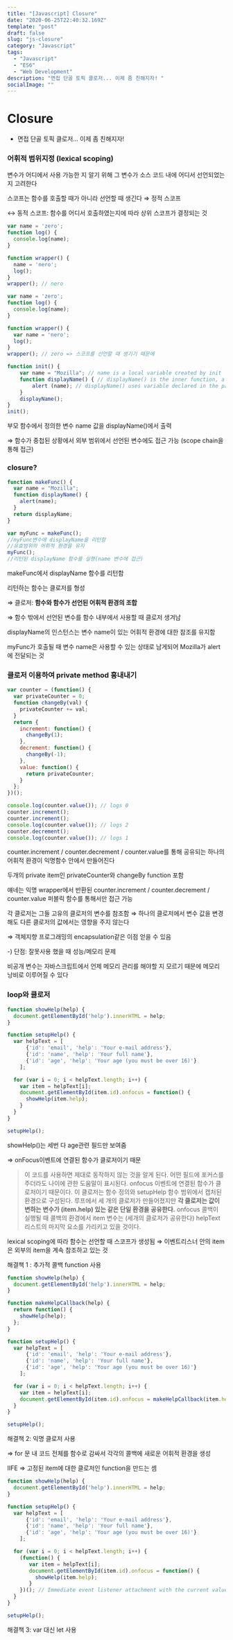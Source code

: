 ```yaml
---
title: "[Javascript] Closure"
date: "2020-06-25T22:40:32.169Z"
template: "post"
draft: false
slug: "js-closure"
category: "Javascript"
tags:
  - "Javascript"
  - "ES6"
  - "Web Development"
description: "면접 단골 토픽 클로저... 이제 좀 친해지자! "
socialImage: ""
---
```


# Closure
* 면접 단골 토픽 클로저... 이제 좀 친해지자! 

### 어휘적 범위지정 (lexical scoping)

 변수가 어디에서 사용 가능한 지 알기 위해 그 변수가 소스 코드 내에 어디서 선언되었는지 고려한다 

스코프는 함수를 호출할 때가 아니라 선언할 때 생긴다 ⇒ 정적 스코프

  ↔ 동적 스코프: 함수를 어디서 호출하였는지에 따라 상위 스코프가 결정되는 것

```jsx
var name = 'zero';
function log() {
  console.log(name);
}

function wrapper() {
  name = 'nero';
  log();
}
wrapper(); // nero
```

```jsx
var name = 'zero';
function log() {
  console.log(name);
}

function wrapper() {
  var name = 'nero';
  log();
}
wrapper(); // zero => 스코프를 선언할 때 생기기 때문에
```

```jsx
function init() {
    var name = "Mozilla"; // name is a local variable created by init
    function displayName() { // displayName() is the inner function, a closure
        alert (name); // displayName() uses variable declared in the parent function    
    }
    displayName();    
}
init();
```

부모 함수에서 정의한 변수 name 값을 displayName()에서 출력

⇒ 함수가 중첩된 상황에서 외부 범위에서 선언된 변수에도 접근 가능 (scope chain을 통해 접근)

### closure?

```jsx
function makeFunc() {
  var name = "Mozilla";
  function displayName() {
    alert(name);
  }
  return displayName;
}

var myFunc = makeFunc();
//myFunc변수에 displayName을 리턴함
//유효범위의 어휘적 환경을 유지
myFunc();
//리턴된 displayName 함수를 실행(name 변수에 접근)
```

makeFunc에서 displayName 함수를 리턴함 

리턴하는 함수는 클로저를 형성 

⇒ 클로저: **함수와 함수가 선언된 어휘적 환경의 조합**

⇒ 함수 밖에서 선언된 변수를 함수 내부에서 사용할 때 클로저 생겨남 

displayName의 인스턴스는 변수 name이 있는 어휘적 환경에 대한 참조를 유지함 

myFunc가 호출될 때 변수 name은 사용할 수 있는 상태로 남게되어 Mozilla가 alert에 전달되는 것 

### 클로저 이용하여 private method 흉내내기

```jsx
var counter = (function() {
  var privateCounter = 0;
  function changeBy(val) {
    privateCounter += val;
  }
  return {
    increment: function() {
      changeBy(1);
    },
    decrement: function() {
      changeBy(-1);
    },
    value: function() {
      return privateCounter;
    }
  };   
})();

console.log(counter.value()); // logs 0
counter.increment();
counter.increment();
console.log(counter.value()); // logs 2
counter.decrement();
console.log(counter.value()); // logs 1
```

counter.increment / counter.decrement / counter.value를 통해 공유되는 하나의 어휘적 환경이 익명함수 안에서 만들어진다

두개의 private item인 privateCounter와 changeBy function 포함

얘네는 익명 wrapper에서 반환된 counter.increment / counter.decrement / counter.value 퍼블릭 함수를 통해서만 접근 가능

각 클로저는 그들 고유의 클로저의 변수를 참조함 ⇒ 하나의 클로저에서 변수 값을 변경해도 다른 클로저의 값에서는 영향을 주지 않는다

⇒ 객체지향 프로그래밍의 encapsulation같은 이점 얻을 수 있음

-) 단점: 잘못사용 했을 때 성능/메모리 문제

비공개 변수는 자바스크립트에서 언제 메모리 관리를 해야할 지 모르기 때문에 메모리 낭비로 이루어질 수 있다

### loop와 클로저

```jsx
function showHelp(help) {
  document.getElementById('help').innerHTML = help;
}

function setupHelp() {
  var helpText = [
      {'id': 'email', 'help': 'Your e-mail address'},
      {'id': 'name', 'help': 'Your full name'},
      {'id': 'age', 'help': 'Your age (you must be over 16)'}
    ];

  for (var i = 0; i < helpText.length; i++) {
    var item = helpText[i];
    document.getElementById(item.id).onfocus = function() {
      showHelp(item.help);
    }
  }
}

setupHelp();
```

showHelp()는 세번 다 age관련 필드만 보여줌

⇒ onFocus이벤트에 연결된 함수가 클로저이기 때문

> 이 코드를 사용하면 제대로 동작하지 않는 것을 알게 된다. 어떤 필드에 포커스를 주더라도 나이에 관한 도움말이 표시된다.
onfocus 이벤트에 연결된 함수가 클로저이기 때문이다. 이 클로저는 함수 정의와 setupHelp 함수 범위에서 캡처된 환경으로 구성된다. 루프에서 세 개의 클로저가 만들어졌지만 **각 클로저는 값이 변하는 변수가 (item.help) 있는 같은 단일 환경을 공유한다.** onfocus 콜백이 실행될 때 콜백의 환경에서 item 변수는 (세개의 클로저가 공유한다) helpText 리스트의 마지막 요소를 가리키고 있을 것이다.

lexical scoping에 따라 함수는 선언할 때 스코프가 생성됨 ⇒ 이벤트리스너 안의 item은 외부의 item을 계속 참조하고 있는 것 

해결책 1 : 추가적 콜백 function 사용 

```jsx
function showHelp(help) {
  document.getElementById('help').innerHTML = help;
}

function makeHelpCallback(help) {
  return function() {
    showHelp(help);
  };
}

function setupHelp() {
  var helpText = [
      {'id': 'email', 'help': 'Your e-mail address'},
      {'id': 'name', 'help': 'Your full name'},
      {'id': 'age', 'help': 'Your age (you must be over 16)'}
    ];

  for (var i = 0; i < helpText.length; i++) {
    var item = helpText[i];
    document.getElementById(item.id).onfocus = makeHelpCallback(item.help);
  }
}

setupHelp(); 
```

해결책 2: 익명 클로저 사용 

⇒ for 문 내 코드 전체를 함수로 감싸서 각각의 콜백에 새로운 어휘적 환경을 생성

IIFE ⇒ 고정된 item에 대한 클로저인 function을 만드는 셈

```jsx
function showHelp(help) {
  document.getElementById('help').innerHTML = help;
}

function setupHelp() {
  var helpText = [
      {'id': 'email', 'help': 'Your e-mail address'},
      {'id': 'name', 'help': 'Your full name'},
      {'id': 'age', 'help': 'Your age (you must be over 16)'}
    ];

  for (var i = 0; i < helpText.length; i++) {
    (function() {
       var item = helpText[i];
       document.getElementById(item.id).onfocus = function() {
         showHelp(item.help);
       }
    })(); // Immediate event listener attachment with the current value of item (preserved until iteration).
  }
}

setupHelp();
```

해결책 3: var 대신 let 사용